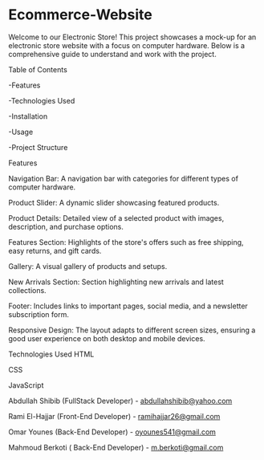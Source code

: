 # Ecommerce-Website
Welcome to our Electronic Store! This project showcases a mock-up for an electronic store website with a focus on computer hardware. Below is a comprehensive guide to understand and work with the project.

Table of Contents

-Features

-Technologies Used

-Installation

-Usage

-Project Structure

Features

Navigation Bar: A navigation bar with categories for different types of computer hardware.

Product Slider: A dynamic slider showcasing featured products.

Product Details: Detailed view of a selected product with images, description, and purchase options.

Features Section: Highlights of the store's offers such as free shipping, easy returns, and gift cards.

Gallery: A visual gallery of products and setups.

New Arrivals Section: Section highlighting new arrivals and latest collections.

Footer: Includes links to important pages, social media, and a newsletter subscription form.

Responsive Design: The layout adapts to different screen sizes, ensuring a good user experience on both desktop and mobile devices.

Technologies Used
HTML

CSS

JavaScript

Abdullah Shibib (FullStack Developer) - abdullahshibib@yahoo.com

Rami El-Hajjar (Front-End Developer) - ramihajjar26@gmail.com

Omar Younes (Back-End Developer) - oyounes541@gmail.com

Mahmoud Berkoti ( Back-End Developer) - m.berkoti@gmail.com
